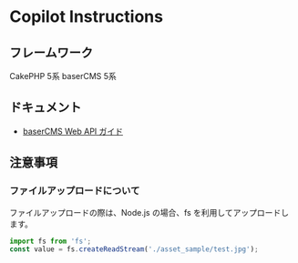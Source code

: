 # Copilot Instructions

## フレームワーク
CakePHP 5系
baserCMS 5系

## ドキュメント
- [baserCMS Web API ガイド](https://baserproject.github.io/5/web_api/)

## 注意事項

### ファイルアップロードについて
ファイルアップロードの際は、Node.js の場合、fs を利用してアップロードします。

```typescript
import fs from 'fs';
const value = fs.createReadStream('./asset_sample/test.jpg');
```